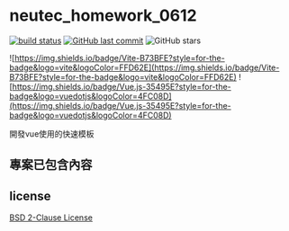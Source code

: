 # neutec_homework_0612

[![build status](https://github.com/connectshark/neutec_homework_0612/actions/workflows/deploy.yml/badge.svg?branch=main)](https://github.com/connectshark/neutec_homework_0612/actions/workflows/deploy.yml)
[![GitHub last commit](https://img.shields.io/github/last-commit/connectshark/neutec_homework_0612.svg?style=flat)](https://github.com/connectshark/neutec_homework_0612)
![GitHub stars](https://img.shields.io/github/stars/connectshark/neutec_homework_0612.svg?style=social&label=Stars&style=plastic)


![https://img.shields.io/badge/Vite-B73BFE?style=for-the-badge&logo=vite&logoColor=FFD62E](https://img.shields.io/badge/Vite-B73BFE?style=for-the-badge&logo=vite&logoColor=FFD62E)
![https://img.shields.io/badge/Vue.js-35495E?style=for-the-badge&logo=vuedotjs&logoColor=4FC08D](https://img.shields.io/badge/Vue.js-35495E?style=for-the-badge&logo=vuedotjs&logoColor=4FC08D)

開發vue使用的快速模板

## 專案已包含內容

## license

[BSD 2-Clause License](/license)